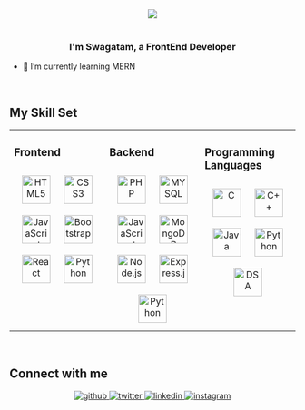 <div align="center">
<img src="assets/profile_pic_swagatam.png" align="center" />
</div>  
  
<br/>

### <div align="center">I'm Swagatam, a FrontEnd Developer</div>


- 🌱 I’m currently learning MERN

<br/>


## My Skill Set

<table><tr><td valign="top" width="33%">

<h3> Frontend </h3>

<div align="center">  
<img style="margin: 10px" src="portfolio-page/img/icons/html.png" alt="HTML5" height="50" />  
<img style="margin: 10px" src="portfolio-page/img/icons/css.png" alt="CSS3" height="50" />  
<img style="margin: 10px" src="portfolio-page/img/icons/js.png" alt="JavaScript" height="50" />
<img style="margin: 10px" src="portfolio-page/img/icons/bootstrap.png" alt="Bootstrap" height="50" />  
<img style="margin: 10px" src="portfolio-page/img/icons/reactjs.png" alt="React" height="50" />  
<img style="margin: 10px" src="portfolio-page/img/icons/python.png" alt="Python" height="50" />
</div>

</div></td><td valign="top" width="33%">

<h3> Backend </h3>
<div align="center">  
<img style="margin: 10px" src="assets/php.svg" alt="PHP" height="50" />  
<img style="margin: 10px" src="assets/mysql.png" alt="MYSQL" height="50" />  
<img style="margin: 10px" src="assets/js.png" alt="JavaScript" height="50" />  
<img style="margin: 10px" src="assets/mongodb.png" alt="MongoDB" height="50" />  
<img style="margin: 10px" src="assets/nodejs.png" alt="Node.js" height="50" />  
<img style="margin: 10px" src="assets/firebase.png" alt="Express.js" height="50" />  
<img style="margin: 10px" src="assets/python.png" alt="Python" height="50" />  
</div> 
</div></td><td valign="top" width="33%">

<h3> Programming Languages </h3>

<div align="center">  
<img style="margin: 10px" src="assets/c.png" alt="C" height="50" />  
<img style="margin: 10px" src="assets/cpp.png" alt="C++" height="50" />  
<img style="margin: 10px" src="assets/java.png" alt="Java" height="50" />  
<img style="margin: 10px" src="assets/python.png" alt="Python" height="50" />
<img style="margin: 10px" src="assets/dsa.png" alt="DSA" height="50" />
</div></td></tr></table>

<br/>


## Connect with me

<div align="center">
<a href="https://github.com/swagatamadhikary018" target="_blank">
<img src=https://img.shields.io/badge/github-%2324292e.svg?&style=for-the-badge&logo=github&logoColor=white alt=github style="margin-bottom: 5px;" />
</a>
<a href="https://twitter.com/Swagatam2003" target="_blank">
<img src=https://img.shields.io/badge/twitter-%2300acee.svg?&style=for-the-badge&logo=twitter&logoColor=white alt=twitter style="margin-bottom: 5px;" />
</a>
<a href="https://www.linkedin.com/in/swagatamadhikary/" target="_blank">
<img src=https://img.shields.io/badge/linkedin-%231E77B5.svg?&style=for-the-badge&logo=linkedin&logoColor=white alt=linkedin style="margin-bottom: 5px;" />
</a>
<a href="https://www.instagram.com/__iam__swagatammm__/" target="_blank">
<img src=https://img.shields.io/badge/instagram-%23000000.svg?&style=for-the-badge&logo=instagram&logoColor=white alt=instagram style="margin-bottom: 5px;" />
</a>  
</div>  


<br/>
